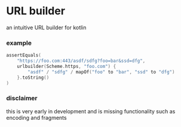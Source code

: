 # URL builder
an intuitive URL builder for kotlin
### example
```kotlin
assertEquals(
    "https://foo.com:443/asdf/sdfg?foo=bar&ssd=dfg",
    urlbuilder(Scheme.https, "foo.com") {
        "asdf" / "sdfg" / mapOf("foo" to "bar", "ssd" to "dfg")
    }.toString()
)
```

### disclaimer
this is very early in development and is missing functionality such as encoding and fragments
